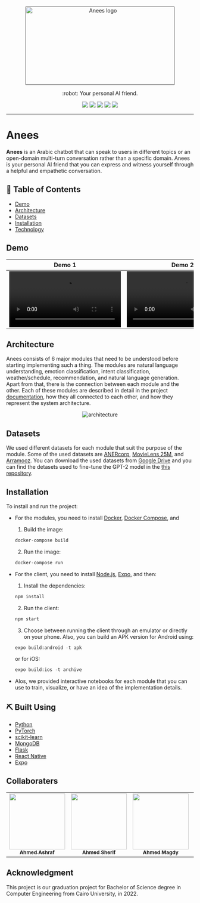 <p align="center">
  <a href="" rel="noopener">
 <img width=400px height=210px src="https://user-images.githubusercontent.com/40968967/180668398-0b453d43-a08f-4b31-ba22-6dcb71a3cb12.svg" alt="Anees logo"></a>
</p>

<p align="center"> :robot: Your personal AI friend.
    <br> 
</p>

<p align="center">
  <a href="https://github.com/aashrafh/Anees/graphs/contributors" alt="Contributors">
        <img src="https://img.shields.io/github/contributors/aashrafh/Anees" /></a>
  
   <a href="https://github.com/aashrafh/Anees/issues" alt="Issues">
        <img src="https://img.shields.io/github/issues/aashrafh/Anees" /></a>
  
  <a href="https://github.com/aashrafh/Anees/network" alt="Forks">
        <img src="https://img.shields.io/github/forks/aashrafh/Anees" /></a>
        
  <a href="https://github.com/aashrafh/Anees/stargazers" alt="Stars">
        <img src="https://img.shields.io/github/stars/aashrafh/Anees" /></a>
        
  <a href="https://github.com/aashrafh/Anees/blob/master/LICENSE" alt="License">
        <img src="https://img.shields.io/github/license/aashrafh/Anees" /></a>
</p>


---

# Anees
**Anees** is an Arabic chatbot that can speak to users in different topics or an open-domain multi-turn conversation rather than a specific domain. Anees is your personal AI friend that you can express and witness yourself through a helpful and empathetic conversation.

## 📝 Table of Contents
- [Demo](#demo)
- [Architecture](#arch)
- [Datasets](#datasets)
- [Installation](#install)
- [Technology](#tech)

## Demo <a name = "demo"></a>
<div align="center">

Demo 1 | Demo 2
:-: | :-:
<video src='https://user-images.githubusercontent.com/40968967/180667178-64b55cac-6661-43ad-8fd7-c3f8bf614758.mp4'/> | <video src='https://user-images.githubusercontent.com/40968967/180666812-15ede875-c0a6-4357-94e1-09885eadee7a.mp4'/>

</div>

## Architecture <a name = "arch"></a>

Anees consists of 6 major modules that need to be understood before starting implementing such a thing. The modules are natural language understanding, emotion classification, intent classification, weather/schedule, recommendation, and natural language generation. Apart from that, there is the connection between each module and the other. Each of these modules are described in detail in the project [documentation](https://github.com/aashrafh/Anees/blob/rest/Anees%20Document.pdf), how they all connected to each other, and how they represent the system architecture.

<div align="center">

![architecture](https://user-images.githubusercontent.com/40968967/180667782-8d183eb9-ca4d-4ff2-b774-8a6afa15f2b0.png)

</div>

## Datasets <a name = "datasets"></a>

We used different datasets for each module that suit the purpose of the module. Some of the used datasets are [ANERcorp](https://camel.abudhabi.nyu.edu/anercorp/), [MovieLens 25M](https://grouplens.org/datasets/movielens/25m/), and [Arramooz](https://github.com/linuxscout/arramooz). You can download the used datasets from [Google Drive](https://drive.google.com/file/d/1tl2nmpfp6-V4WQmEhQSyrxGFGDm5wYbW/view?usp=sharing) and you can find the detasets used to fine-tune the GPT-2 model in the [this repository](https://github.com/aashrafh/anees-dataset).

## Installation <a name = "install"></a>

To install and run the project:

- For the modules, you need to install [Docker](https://docs.docker.com/engine/install/), [Docker Compose](https://docs.docker.com/compose/install/), and 
    1. Build the image:
    
    ```py 
    docker-compose build
    ```
    
    2. Run the image:
    
    ```py 
    docker-compose run
    ```
- For the client, you need to install [Node.js](https://nodejs.org/en/download/), [Expo](https://docs.expo.dev/get-started/installation/), and then:
    1. Install the dependencies:
    ```py
    npm install
    ```
    
    2. Run the client:
    ```py
    npm start
    ```
    
    3. Choose between running the client through an emulator or directly on your phone. Also, you can build an APK version for Android using:
    ```py
    expo build:android -t apk
    ```
    or for iOS:
    ```py
    expo build:ios -t archive
    ```
 - Alos, we provided interactive notebooks for each module that you can use to train, visualize, or have an idea of the implementation details.
 
 
 ## ⛏️ Built Using <a name = "tech"></a>
- [Python](https://www.python.org/)
- [PyTorch](https://pytorch.org/)
- [scikit-learn](https://scikit-learn.org/stable/)
- [MongoDB](https://www.mongodb.com/)
- [Flask](https://flask.palletsprojects.com/en/2.1.x/)
- [React Native](https://reactnative.dev/)
- [Expo](https://expo.dev/)

## Collaboraters

<table>
  <tr>
    <td align="center"><a href="https://github.com/aashrafh"><img src="https://avatars.githubusercontent.com/u/40968967?v=4" width="150px;" alt=""/><br /><sub><b>Ahmed Ashraf</b></sub></a><br /></td>
     <td align="center"><a href="https://github.com/ahmedsherif304"><img src="https://avatars.githubusercontent.com/u/40776441?v=4" width="150px;" alt=""/><br /><sub><b>Ahmed Sherif</b></sub></a><br /></td>
     <td align="center"><a href="https://github.com/AhmedMGZ7"><img src="https://avatars.githubusercontent.com/u/48853566?v=4" width="150px;" alt=""/><br /><sub><b>Ahmed Magdy</b></sub></a><br /></td>
     <td align="center"><a href="https://github.com/Abdelrhmanfdl"><img src="https://avatars.githubusercontent.com/u/44409979?v=4" width="150px;" alt=""/><br /><sub><b>Abdelrhman Fdl</b></sub></a><br /></td>
  </tr>
 </table
  >
  
## Acknowledgment

This project is our graduation project for Bachelor of Science degree in Computer Engineering from Cairo University, in 2022.
